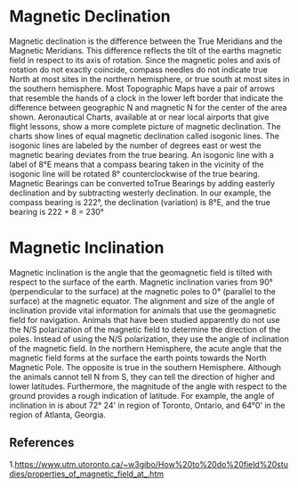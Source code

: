 # Magnetic Declination
Magnetic declination is the difference between the True Meridians and the Magnetic Meridians. This difference reflects the tilt of the earths magnetic field in respect to its axis of rotation. Since the magnetic poles and axis of rotation do not exactly coincide, compass needles do not indicate true North at most sites in the northern hemisphere, or true south at most sites in the southern hemisphere. Most Topographic Maps have a pair of arrows that resemble the hands of a clock in the lower left border that indicate the difference between geographic N and magnetic N for the center of the area shown. Aeronautical Charts, available at or near local airports that give flight lessons, show a more complete picture of magnetic declination. The charts show lines of equal magnetic declination called isogonic lines. The isogonic lines are labeled by the number of degrees east or west the magnetic bearing deviates from the true bearing. An isogonic line with a label of 8°E means that a compass bearing taken in the vicinity of the isogonic line will be rotated 8° counterclockwise of the true bearing. Magnetic Bearings can be converted toTrue Bearings by adding easterly declination and by subtracting westerly declination. In our example, the compass bearing is 222°, the declination (variation) is 8°E, and the true bearing is 222 + 8 = 230°
# Magnetic Inclination

Magnetic inclination is the angle that the geomagnetic field is tilted with respect to the surface of the earth. Magnetic inclination varies from 90° (perpendicular to the surface) at the magnetic poles to 0° (parallel to the surface) at the magnetic equator. The alignment and size of the angle of inclination provide vital information for animals that use the geomagnetic field for navigation. Animals that have been studied apparently do not use the N/S polarization of the magnetic field to determine the direction of the poles. Instead of using the N/S polarization, they use the angle of inclination of the magnetic field. In the northern Hemisphere, the acute angle that the magnetic field forms at the surface the earth points towards the North Magnetic Pole. The opposite is true in the southern Hemisphere. Although the animals cannot tell N from S, they can tell the direction of higher and lower latitudes. Furthermore, the magnitude of the angle with respect to the ground provides a rough indication of latitude. For example, the angle of inclination in is about 72° 24' in region of Toronto, Ontario, and 64°0' in the region of Atlanta, Georgia.

## References

1.<https://www.utm.utoronto.ca/~w3gibo/How%20to%20do%20field%20studies/properties_of_magnetic_field_at_.htm>